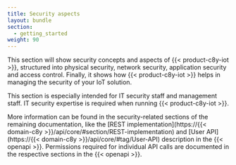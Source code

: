```yaml
---
title: Security aspects
layout: bundle
section:
  - getting_started
weight: 90
---
```


This section will show security concepts and aspects of {{< product-c8y-iot >}}, structured into physical security, network security, application security and access control. Finally, it shows how {{< product-c8y-iot >}} helps in managing the security of your IoT solution.

This section is especially intended for IT security staff and management staff. IT security expertise is required when running {{< product-c8y-iot >}}.

More information can be found in the security-related sections of the remaining documentation, like the [REST implementation](https://{{< domain-c8y >}}/api/core/#section/REST-implementation) and [User API](https://{{< domain-c8y >}}/api/core/#tag/User-API) description in the {{< openapi >}}. Permissions required for individual API calls are documented in the respective sections in the {{< openapi >}}.
